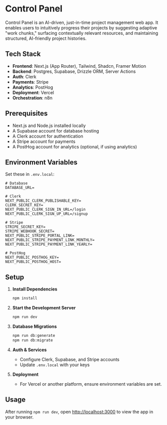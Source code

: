 
# Control Panel

Control Panel is an AI-driven, just-in-time project management web app. It enables users to
intuitively progress their projects by suggesting adaptive "work chunks," surfacing contextually
relevant resources, and maintaining structured, AI-friendly project histories.

## Tech Stack

- **Frontend**: Next.js (App Router), Tailwind, Shadcn, Framer Motion
- **Backend**: Postgres, Supabase, Drizzle ORM, Server Actions
- **Auth**: Clerk
- **Payments**: Stripe
- **Analytics**: PostHog
- **Deployment**: Vercel
- **Orchestration**: n8n

## Prerequisites

- Next.js and Node.js installed locally
- A Supabase account for database hosting
- A Clerk account for authentication
- A Stripe account for payments
- A PostHog account for analytics (optional, if using analytics)

## Environment Variables

Set these in `.env.local`:

```
# Database
DATABASE_URL=

# Clerk
NEXT_PUBLIC_CLERK_PUBLISHABLE_KEY=
CLERK_SECRET_KEY=
NEXT_PUBLIC_CLERK_SIGN_IN_URL=/login
NEXT_PUBLIC_CLERK_SIGN_UP_URL=/signup

# Stripe
STRIPE_SECRET_KEY=
STRIPE_WEBHOOK_SECRET=
NEXT_PUBLIC_STRIPE_PORTAL_LINK=
NEXT_PUBLIC_STRIPE_PAYMENT_LINK_MONTHLY=
NEXT_PUBLIC_STRIPE_PAYMENT_LINK_YEARLY=

# PostHog
NEXT_PUBLIC_POSTHOG_KEY=
NEXT_PUBLIC_POSTHOG_HOST=
```

## Setup

1. **Install Dependencies**  
   ```bash
   npm install
   ```

2. **Start the Development Server**  
   ```bash
   npm run dev
   ```

3. **Database Migrations**  
   ```bash
   npm run db:generate
   npm run db:migrate
   ```

4. **Auth & Services**  
   - Configure Clerk, Supabase, and Stripe accounts
   - Update `.env.local` with your keys

5. **Deployment**  
   - For Vercel or another platform, ensure environment variables are set.

## Usage

After running `npm run dev`, open [http://localhost:3000](http://localhost:3000) to view the app in your browser.